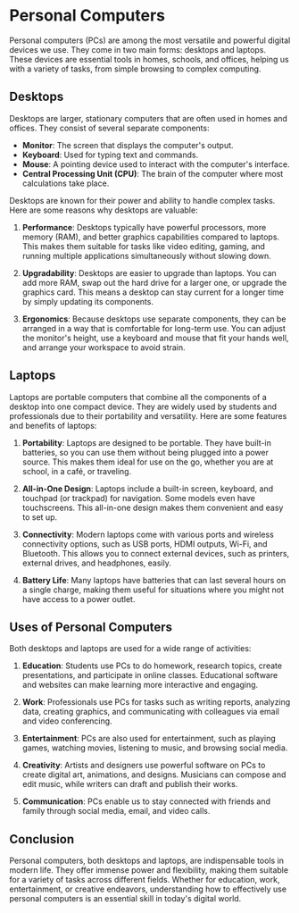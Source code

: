 # Personal Computers

Personal computers (PCs) are among the most versatile and powerful digital devices we use. They come in two main forms: desktops and laptops. These devices are essential tools in homes, schools, and offices, helping us with a variety of tasks, from simple browsing to complex computing.

## Desktops

Desktops are larger, stationary computers that are often used in homes and offices. They consist of several separate components:

- **Monitor**: The screen that displays the computer's output.
- **Keyboard**: Used for typing text and commands.
- **Mouse**: A pointing device used to interact with the computer's interface.
- **Central Processing Unit (CPU)**: The brain of the computer where most calculations take place.

Desktops are known for their power and ability to handle complex tasks. Here are some reasons why desktops are valuable:

1. **Performance**: Desktops typically have powerful processors, more memory (RAM), and better graphics capabilities compared to laptops. This makes them suitable for tasks like video editing, gaming, and running multiple applications simultaneously without slowing down.

2. **Upgradability**: Desktops are easier to upgrade than laptops. You can add more RAM, swap out the hard drive for a larger one, or upgrade the graphics card. This means a desktop can stay current for a longer time by simply updating its components.

3. **Ergonomics**: Because desktops use separate components, they can be arranged in a way that is comfortable for long-term use. You can adjust the monitor's height, use a keyboard and mouse that fit your hands well, and arrange your workspace to avoid strain.

## Laptops

Laptops are portable computers that combine all the components of a desktop into one compact device. They are widely used by students and professionals due to their portability and versatility. Here are some features and benefits of laptops:

1. **Portability**: Laptops are designed to be portable. They have built-in batteries, so you can use them without being plugged into a power source. This makes them ideal for use on the go, whether you are at school, in a café, or traveling.

2. **All-in-One Design**: Laptops include a built-in screen, keyboard, and touchpad (or trackpad) for navigation. Some models even have touchscreens. This all-in-one design makes them convenient and easy to set up.

3. **Connectivity**: Modern laptops come with various ports and wireless connectivity options, such as USB ports, HDMI outputs, Wi-Fi, and Bluetooth. This allows you to connect external devices, such as printers, external drives, and headphones, easily.

4. **Battery Life**: Many laptops have batteries that can last several hours on a single charge, making them useful for situations where you might not have access to a power outlet.

## Uses of Personal Computers

Both desktops and laptops are used for a wide range of activities:

1. **Education**: Students use PCs to do homework, research topics, create presentations, and participate in online classes. Educational software and websites can make learning more interactive and engaging.

2. **Work**: Professionals use PCs for tasks such as writing reports, analyzing data, creating graphics, and communicating with colleagues via email and video conferencing.

3. **Entertainment**: PCs are also used for entertainment, such as playing games, watching movies, listening to music, and browsing social media.

4. **Creativity**: Artists and designers use powerful software on PCs to create digital art, animations, and designs. Musicians can compose and edit music, while writers can draft and publish their works.

5. **Communication**: PCs enable us to stay connected with friends and family through social media, email, and video calls. 

## Conclusion

Personal computers, both desktops and laptops, are indispensable tools in modern life. They offer immense power and flexibility, making them suitable for a variety of tasks across different fields. Whether for education, work, entertainment, or creative endeavors, understanding how to effectively use personal computers is an essential skill in today's digital world.